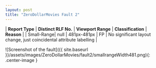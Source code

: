 ```yaml
---
layout: post
title: "ZeroDollarMovies Fault 2"
---
```

| **Report Type** | **Distinct RLF No.** | **Viewport Range** | **Classification** | **Reason** |
| Small-Range| null | 481px-481px | FP | No significant layout change, just coincidental attribute labelling | 

![Screenshot of the fault]({{ site.baseurl }}/assets/images/ZeroDollarMovies/fault2/smallrangeWidth481.png){: .center-image }